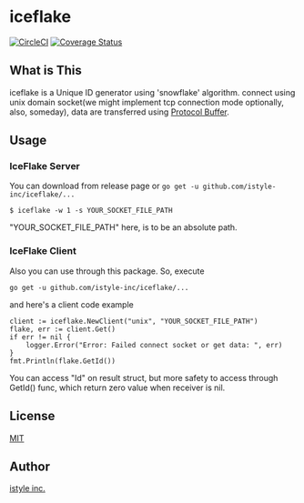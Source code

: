 # iceflake

[![CircleCI](https://circleci.com/gh/istyle-inc/iceflake/tree/master.svg?style=svg)](https://circleci.com/gh/istyle-inc/iceflake/tree/master) [![Coverage Status](https://coveralls.io/repos/github/istyle-inc/iceflake/badge.svg?branch=master&service=github)](https://coveralls.io/github/istyle-inc/iceflake?branch=master&service=github)

## What is This

iceflake is a Unique ID generator using 'snowflake' algorithm.
connect using unix domain socket(we might implement tcp connection mode optionally, also, someday),
data are transferred using [Protocol Buffer](https://developers.google.com/protocol-buffers/).

## Usage

### IceFlake Server
You can download from release page or `go get -u github.com/istyle-inc/iceflake/...`

```
$ iceflake -w 1 -s YOUR_SOCKET_FILE_PATH
```

"YOUR_SOCKET_FILE_PATH" here, is to be an absolute path.

### IceFlake Client
Also you can use through this package.
So, execute

```
go get -u github.com/istyle-inc/iceflake/...
```

and here's a client code example
```
client := iceflake.NewClient("unix", "YOUR_SOCKET_FILE_PATH")
flake, err := client.Get()
if err != nil {
    logger.Error("Error: Failed connect socket or get data: ", err)
}
fmt.Println(flake.GetId())
```

You can access "Id" on result struct, but more safety to access through GetId() func, which return zero value when receiver is nil.


## License

[MIT](https://github.com/istyle-inc/iceflake/blob/master/LICENSE)

## Author

[istyle inc.](http://www.istyle.co.jp/)
